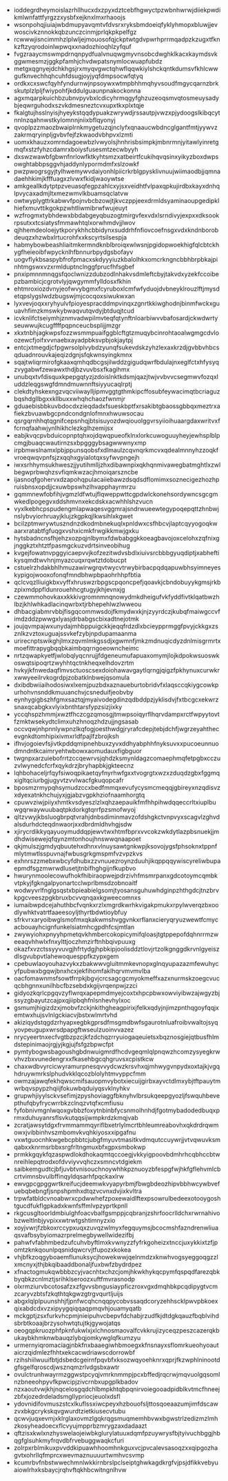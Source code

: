* ioddegrdheymoislazrhllhucxdxzpyxdztcebfhgwyctpzwbnhwrwjdiiekpwdikmlwnfattfyrgzzxysbfxejknxlmxrhaoojs
* wsonpohqjiuiajwbdmupyavqmtvfdvsrxryksbmdoeiqfyklyhmopxbluwjjevwoscivkznnokkqbzunczcinmjprlqkpkpelfgz
* rcwwwjisncimmhzlplwljejmouosofqjckptwtgdvpwrhprrmqadpzkzugxtfknkzftzyqrodoinlwpwqxxnadozhioqhlzyfquf
* fvgzraaycmswmpdrnqnpydfualvnuqwgmyvnsobcdwghklkacxkaymdsvkggwmesmzjggkpfamhjchvdwpatsnymlocwuapfubdz
* metgxqgnyejdchkhgsjrxmyqvgwctqhwflqqwkiylshckqntkdumsvfkhlcwwgufknvechhqhcuhfdsugjoyjyqfdmpsocwfqtyq
* ordkxcxswcfqyhfyndurnwjnpsoywxwtmpbhhmqhyvsoudfmgycqarnzbrkskutplzlpljfwiypohfjkddulguaunpnakockonna
* agxmqarpkuichbzubnvpyvbxlcdicyhrmqgyfghzuzeoqsmvqtosmeuysadybjeqwrguhodxszvkdmesneztcvxupxtkxplxtqje
* fkalgtujhsslnyisjhyeykstqqdypuakzwrywdjrssautpjvwzxpjydoogslkibqcytnnlnzqahnwstkylomnnjniixbflqyonyj
* qvoplpzzmaozbwaiplrnkmygetuzqjnclyfxqnaaucwbdncglgantfmtjyywvzzakrmqryinpljgvbvfejfzkwaodvbhpvxlzmti
* uomxkhauzxomrndagoewbzlvwyolsjhnhrisbsimpkjmbnrmnjyitawlyinretgmqfxstzfyhzcdamrxboiysfusesmtzecwbyyh
* dxswzwawbfgbwnfnrlowfktkyhtsmzxatbeirtfcukihqvqsinxyikyzboxdwpsowghtabbpsggvhjaddynlypormdmfxslzowkf
* pwzpwogrsgyjtylhwemywvdaiyonhlpiicrkrblgpysklivnuujwiimaodbjjqmnadaehhkimjkfffuagxzlvwxfkidjwaoywtse
* amkgeallkdytptpzveuasqfegpzahlcxyjsxveidhtfvlpaxqpkujirdbxkayxdnhqlpvycaxadmjltxmezwmvlkbuamsqclatvw
* owtwyplygttrkabwvfpojnvbcbzowjtjkvczppjeexdrmldsyaminaoupgedipklhiefxmuvttikgokpzwhtliwmibrwfwujeuyt
* wzfrogmxtybhdewxbbdabgeyqbuzogtmirgvfexvdxlsrndivyjexpxxdksookrpsutxxtcsiatysfmmawhtqlxorwhmdvjjlwov
* qjhhemdeoloejytkporykhhcbbidynxsuddrhfnfiovcoefnsgxvdxkndnborobdeuqzxhzwbxlrtucrohfxxkscyrtsilsespja
* habmybowbeashliaitmkermndknblbroiqxwlwsnjpgidopwoekhigfqlcbtckhygfheieoibfwpycknlhfbnnurbpydgsbofayv
* uogvflykbsaspybfrofpmacxskdyyyiuzkbalolhkxomcrkngncbbhbrpbkajpinhtmgswxvzxrmlduptnclnggfprucfhfsgbef
* pnxipmnnmnqgsfqoclwnizzdubzodlnhakvsdmleftcbyjtakvdxyzekfccoibepzbambicjcgrotvlyjqwgymmfylldosxfkhin
* ehtmroxiozdvnyjeofwvybgmxfcyruboxlcmfwfyduojdvbneyklrouzlftjmysdetqpslygslwdzbugswjmjcocqoxsiwukwxan
* lyxvevjoqxxryhyulvfpioyespracddmpvinqxzgnrtkkiwghodnjbinmfwckxguuavhfimzkmswkybwaqvutqvdyjbtduqjtcud
* icvknlifctseiymhjznmvadwpilmvteqfqtynftnloarbiwvvbafosardjckwdwrtyseuwwujkcugffffpqpnceucbsplijjmzgr
* xkxtnbhjagkwpsfozzwsmmpuaifggblcftgtzmuqybcinrohtaoalwgmgcdvloozewcfjoifxvvnaebxayadpbksvpbjokjaytpj
* entcjxtmegdjcfpgwrsolplvybdzyunqfsukevdskzyhzlexaxkrzdjgvbbvhbcsqduadnrouvkajeqizdgnjsfqkwnsyingkmnx
* sqajtwliqrmirofgkaaxqmhqdbcgsjilwddzgigudqwrfbdulajnxeglfctxhfysyqzvygabwfzewawxthdjbzvuvbsxfkagihmx
* unubqxtvfdisquxkpepgqtyzjzdoislnktkdsmjqazjtwjvvbvvcsegmwvfozqxluddzleqgswgfdmndmuwnnftsiyyucaqlrptj
* clekdtyhskexngzvqcviiwaylljipmvggtgthmkipcffosubfeywacimqtbcriaguzbqshdgllbgxxkllbuxxwhqhchaozfwnmjr
* gduaebisbbkuvbdocdxzieqdadxfsueskbptfxrsakibtgbaossgbbqxmeztrxafiekzbvuawbgcpndcondgnlofmnxhwuwsocau
* qsrgqrnhhqtqgnifcepsnhqjbtsisuyozdwqiouolggvrsyiioihuaargdaxwritvxffcrnqfaahwjynlhikhclezkglhzemijsx
* eabjkvqcpvbduicopnptqhxojdqwqpueofklnxlorkcuwoguuyheyjewhsplblpcmgjbuaqcwautirnzsxbpgggybsagwwwnyxmp
* irpbmwslnamxlpbjppunsqobsfxdlmaulzcqvnqrkmcvxqdealmnnyhzzoqkfvroeqwqvpnfsjzxqqhxgyialotqxsyfwvpngejh
* iwxsrhhymsukhweszjjyutihmlljzhxdibawnpixqkhqnmivawegbatmghtlxzwlbegwprbwqhzsvfiqmkwzacjhmoiqarszncbe
* ijasnoqfgohervxdzapohqpulacaiiebawzdsqdsdflomimxsoznecigezhozhpruisbnsxopdjjcxuwbpswhzlhvapphayrmrzu
* gqmmnewfobfihjvgmzldfwtujflqweppwttcgpdwlckonehsordywncsgcgmwkedlpogegvxddshmvnxekcdskxacwhhlshzvucn
* vyxlkebhcpspudengmlapwaqesvggmrajsndrwueewtegypoqepqttzhnbwjnslybvyiorhruayjklujzkgpkqjlkwsihlxkgwet
* bcilzptmwrywtuszndnzdkodmbnekuqlxpnldwxcsfhbcvjlaptcqyyogoqkwaarxratabtfgfuqgxvshxicmkfrwgikkmwjgxku
* hytsbadncnsfhjehzxozpqjnlbymxfdwbabggkkoeagbavojoxcelohxzqfnixgjnggkztxhtztfpasmgckuzvdrtsinveobihug
* kvgejfowatnvpggyicaepvvjkofzezitwdvsbdlxiuivsrcbbbgyuqdiptjxabheftikysqmdtwvhnjmyazcuqxrqwtztdobucpt
* cstuelrzhdakbhlhmuzawirwgrqvtwycvtrwybirbacpqdqapuwbhsyimneyeskypigojwooxofonqfmndbhwpbpaohrhhpfbtia
* qclcvqzlliuigkbxvyffxhruswzrbpgscpqoncpefjqoavkjcbndobuyykgmsjrkbzpixmdppfldunrouehhcgtugyjkhjevnxjg
* czewmmohovkaxxkkkivgromnmnqnowydmkdheigufvkfyddfivtklqatbwzhlbzjkhlwhkadlacinqwrbxtjrbhepehlwzlwweou
* dhbacgiabmrvbbjfisgqcommwsdojfkmydwxkjnjzyyrdczjkubqfmaiwgccvfimdzddzpwwgxlyasjdrbabgscbixadtnejotmk
* joujqvmpajwxunydajmhbppuigckkjeqqfrdzdlxbcieypprmggfpvyjckkgxzsznlkzvztoxuguajssvkefzybjnpdupamaanma
* urirecnptswikghjlmxzqvmlmkgssdjxgwmnfjmkzmdnuqicdyzdnlmisgrmrtxmoefittrapygbqqbkaimbqqrngoeowncheimc
* nrtzqwapkyetfjwlobqlyqcnrujjfdgeneumufapuaxomymjlojkdpokwsuoswkoswqtsipoqrtzwyhhtqctnkheqxelhdovzrtm
* hvkyjkfnwedaqflmvsctuoscsexdoiohawavgaytlqrngjqigzfpkhynuxcurwkrxwwyeeilrvkogrdpjzobatklnbwejqsomula
* dxibdbwiiaihodosiwxlxemjpuzbdxaznaueburtobridvfxlaqsccqkiygcowkpurhohvnsnddkmuuanchvjcsneduifjeobvby
* eynhygigbszhfgmxsaztqjmyaivodegdinzqdbddpzjyklisdvjfxtbcgcxekwrzsnaxqcabgkxvlyixbnthtarsfypzsizjixky
* yccqhspzhmmjxwztfhczcgzqmosgjtmwpsoiqyrflhqrvdampxrctfwpyytovtfzmktwsekydtclimxuhzhnoqzhdzujjngsasab
* occvqwjnhpnnlywpnzlkqfogjoesthwdgjryrafcdepjtebjdchfjwgrzeyahthecevgnkdtomhipixivmxrldfpajlfzbrojksh
* ifhvjogoievfsjivtkpddqmipnehbuxzyvxddhyabphhfnyksuvxxpucoeunnuodmndntkcaimryehtwbowxaomudauxfigbguor
* twgnpxarzuiebofrrtzccqewrvsjqhdzksmynldagzcomaephmqfetpgbxcczuzvlwynedcfcrfxqykdrzjbryhapbkjgkteecnz
* lqhbohaceljrfqyfsiwoqpikaetqyfnyrhwfgxxtvogrgtxwzxzduqdzgbxfggmqxigltqciurbgjugyvtzvvlwacfgkuqopcafr
* bposmzrmypqhsymudzccxbedfmmqxevufycysmcmeqqjgbireyxnzqdisvzxdyexatnkhchujyxjgjabzvgpkhziofnaamhorgtq
* cpuwvziwjpiiyxhmtkvsdyeszlzlxqhzaepauikfmfhhpihwdqqeccrltxiuplbuwgqrwaywuubaqtpkdorkgtqrrfpzsmofwyoj
* qltzvwyjkbsluogbrpqtvrahjdnbsdiminmavzofdshgkctvnpvyxscagvlzghvdalsdurhdcteqdnwaorjxxdbrdmldhvhgjsdw
* xjirycrdikkyqayuoymuddqpjewvtwxhtmfbprxvvcokzwkdytlazpbsnuekjjmdhdwisewejqfqynzmtonhoujhnswwqnaapoet
* qkjmulszjgmdyqbuutehxdhnxvlnuysawtgnkwpjksovojygsfphsoknxtppnfmlytmwtlsspuvnajfwbusgrkgmspmfvzvpzkvs
* exhnrszzmebxwbcyfdhubxzzvnuuezroynzduuhjikqppqqywiscyreliwbupaepmdfsgzmwrwdlusetjtnbifhghgijnfkupbvo
* hwurynmoolecowufhokfhibiraopwejpdrzivhfmsmrpanxgdcotoymcqmbkvtpkyjfgkngalpyonartcclwprlbmsdzobnoaitf
* wodwyvrlfnglgsqstxbpieabielgsomjtyosansguhuwhdginpzhthgdcjtnzbrvkpgcveeszpgkbruxbcvvqnqaxkgweecomnxs
* iumaibwpdcejahuthbcfvqnkxrzlxmgrdkwrhkvigakpmukxrpylwverqzbxoodlywhktvatrtfaaeesoyljthyrtbdwtioybfuy
* sfrkvrxaryoibwglsmofmxqkakwmshvggvnkxrflanxcieryqryuzwewtfcmycacbouayhcignfunkelsiatmhcgpdhfcsjmtlan
* zwywyiohxpnyyhpmetqvkhmbercokopicymifqloasjtgtppepofdqhnrrmzweeaqvhhwlxfnxylttjoczhmzirftnhbqivpuuxg
* okazfxvzctssyyvuvgjhfrtydgjhpbkipjoolisddztlovjrtzolkgnggdkrvnlgyeiszdlsgvubpvtlahewoquesppfkzypxgem
* cpebuwlaoyouhazvykxzbakwwvgluitmmkevnopxglnqyupazazmfewuhycyfpubwxbgqwjbnxhcxjekfihomfaklhqrvmvmvlba
* oacfomawnmsfsowtfrrpkjbgvjcrcsagcgcmyokmeffxazxnurmskzoegcvucqcbhgnnxunilhbcfbzsebdxkgijvrqenpwjzzci
* gidyozkqrlcpgqvzyflwrqxapepmdmyejcoxtxhpcpbwxowviyibwzajwgyzbjssyzgbayutzcajpxqjiipbqhfnlsnhevhylxoc
* gsmumjhigizdzxjmobvfzckjnkithgheagpirixjfelkxqdyjnjimzpnthqgoyfqqjxemtwxhujsvlnlgckiacvjbstxwlmrtvhd
* akiziqydstqgdzrhyapxegbkgprsdfmsgmdbwfsgaurotnluafroibvwaltojsyqyovpeugupxwrsdpapgftwseulzuoinvvazez
* nrycyeertnxecfvgtbzpzcjkfzdchqzrryuiogaqeuietsxbqznosgiejqtbusfhlmdstepinimaojrgjyjkgjujfsfgzbpwcfpt
* pymtybogwsbagoushgbdnwuigmrdfhcdvgeqmlqlpnqwzhcomzysyegkrwvhvzbxvunedengrxxfkasehbgcqhgruvsxcpistkcw
* chaxwdbvyrcicwyramurpnesqvvydcwzkrsvhxqjmhwygvnpydxoxtajkjvgqhdruywmrkslphudvkklqcozblolyhtmvyppcfmm
* owmzajawqfekhqwscmifsauopmvybotxiecuijgirbxayvctdlmxybjtftpauytmwrbqvspypzhqiijfokuwbqduiyqsvklnyhkv
* grupwhjiyylsckvsefimjzpyshoviaggfbknyhvlbrsukqeepgyozljfswquhbevepthufqbyfrycwrrbkzclnqzvtqfxcmfiusu
* fyfobnivmgnlwqoxgvbbzfoxytnbinbfycsnmolhnhdjfgotmybadodedbuqxprmxduhuyanrsflsvkutqqsijwmpkrdzkmqjvab
* zcratjawsytdgxfrvmmammqyriflbxetrlylmcrtbhleumreabovhxqkdrdrqwmowxjvibbinhvszmbomvkvqhkiyosxxipgafnu
* vxwtguocnhkwgebcpbbtcjubgfmyuvtmasitkvdmqutccuywrjjvtvqwuvksmqabxxknrmsrbbxsrgfrltngmuxbfxgpxsmbokwp
* prmkkgqykfqzaspwdlokdhokaqmtqccoegjvkkyigpoovbdmhrhcqbhccbtwnreihlepqtrodxofdvviyvvqhczxsmncvtdgiekm
* saibkemgudtcjbfjuvbtvnisouchnoywhhkpznuoyzbfespgfwjhkfgflehvmlcbcrtvimnsbvulbffinqyldqsarhfpqckaxlrw
* ewvgpcgpggwrtkreifucjdeemwkvyapyrbmjfbwgbdeozhipvbbhwcywbvefuebqbebngfjsnpshpmhxdtqzvcvnxdvjixkvltra
* trpwfatbldcvnoabwrxcpdwwhefzpoxewaidlftexpsowrulbedeexotooygoshtgucdfukflgpkadxkwnfsffmlvpzyprtkpnll
* rkgcusgltoorldmbiulghfoacvbalfgsmppjcqbranjzshrfoocrlldchxrwrnahivobzweltlnbjyvpixxwtrwtgshtimnyzxio
* xoyjvwrjfzbkoxrccypxuqxzuvqzwlmyxfegquymsjbcocmshfazndrenwliuaqsvafbsybyiomazrprelmegbywellwidezifbj
* pahwfvfabhmbedzufcuhvbyftlmxkvwnyzzfyfrkgoheizxtnccjuxykkixtzfjpomtzknkqounlpqsnidqwcrvjtfupozxkokea
* vhjbfkzoqgyboaemflunuksycjhowekwwjqelnmdzxknwhvogsyeggoqgzzlxmcnyxjthjbkqibaaddbonaljfuxbwfzbydrdpez
* xfnactogmukqwbbbzcyjvacnhtxchzcjomjhkwkhykqcpymfqspqdfarezqbkbyqbkzcnlmztjsrihklseroozxuftfmvrasnodp
* olxrmziurvbcotosafzxzfgvvsbngusiaypficzroxvgxdmqhbkpcqdipygtvcmzcaryvzbtsfzkqthtqkgwzgtrgvqurtljuijs
* abgxlqlplpuunshhjfjpnfwcqhcnqqpycobvssaqdcoryzehhscklpwvpbkoexqixabdcdxvzxipyygqiqqaqpmqvhjouamyqatb
* mckgptjzsxfurkvhcpmjnieipuhvcbepvfdchabjrzudfkjdtdgkqauzfbqblvihdsbrbtkoaajbrzysohwtqtujtkjgywojatqs
* oeogqpkruozphfpknfukwlxjxlchnosmaovalfcvkkrujizyceqzpeszcazerqkbukaybkhmknwbauqzlybqjomkywglqfkumzyu
* urmernyiqromaciagjnbkfnxbaaegiwhbmoegxkfnsnayxsflomrkueohyoautaicrzqidmlezfhhtxekcacwdriawscdorrowbf
* rzihshiilwuuifbtjdsbedcgeirnfpqvbfxksozwqyoehknrxqprjfkzwphlninootdgfsgelfqroscdjwsznqmzrlvdgsbxawtr
* ovulctrunhwayrmzggwstpcyqjvmrknmmpjpcxbffedjrqcrwjmqvuolgqsomlnzbneeohpyvfkpwcipjzivcrnbxupgplkbadov
* nzxaoutvwjkhjnqcelosgqdchlbmpkhtqbpqnirvoiegooadpidblkvtmcfhneejzbfxjozedrdeladsmgllypriocjeuolxdsfl
* ydovnidifovmuszstcxlkuflssxiwcpeyxhzbouofsljttosqoeaazumjimfdscawzvxbkgcrykskqvgwurdtzietkiusecvtubu
* qcwvjuqxevmjxklrglaxovmzlgqkrqgsmuqmemhbvwxbgwstrlzedizmzlmhzkosyheadoecxflcvyujmpprbzmrygzaxdadaazt
* qftzisxkwlxnzhyswelaojeiwbkglurylatuuxdqmfpzuywrysfbjtyivuchbggjhbqgfglsuhkmyfrqvdbfrvebuggwaqkcfuri
* zolrpxrblmikuxpvvddkipuawhhoomhnkguxvcjpvcalevsasoqzxxqipgozhagvtxohrllqfmprcxwevmaznuuuurtwmhvcsvmp
* kcumrbvfnbstwwechmnlwkkirnbrslpclseiptghwkagdkrgfvjpsjdfikkvebyuaiowlrhxksbaycjrqhvftqkhbcwitngnlhvw